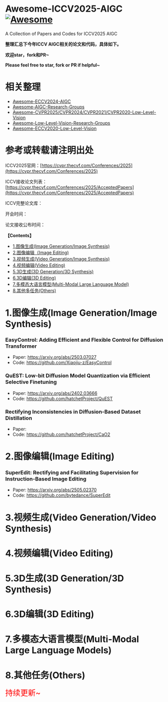 # Awesome-ICCV2025-AIGC[![Awesome](https://cdn.rawgit.com/sindresorhus/awesome/d7305f38d29fed78fa85652e3a63e154dd8e8829/media/badge.svg)](https://github.com/sindresorhus/awesome)

A Collection of Papers and Codes for ICCV2025 AIGC

**整理汇总下今年ICCV AIGC相关的论文和代码，具体如下。**

**欢迎star，fork和PR~**

**Please feel free to star, fork or PR if helpful~**

# 相关整理

- [Awesome-ECCV2024-AIGC](https://github.com/Kobaayyy/Awesome-CVPR2024-ECCV2024-AIGC/blob/main/ECCV2024.md)
- [Awesome-AIGC-Research-Groups](https://github.com/Kobaayyy/Awesome-AIGC-Research-Groups)
- [Awesome-CVPR2025/CVPR2024/CVPR2021/CVPR2020-Low-Level-Vision](https://github.com/Kobaayyy/Awesome-CVPR2025-CVPR2024-CVPR2021-CVPR2020-Low-Level-Vision)
- [Awesome-Low-Level-Vision-Research-Groups](https://github.com/Kobaayyy/Awesome-Low-Level-Vision-Research-Groups)
- [Awesome-ECCV2020-Low-Level-Vision](https://github.com/Kobaayyy/Awesome-ECCV2020-Low-Level-Vision)
  
# **参考或转载请注明出处**

ICCV2025官网：[https://cvpr.thecvf.com/Conferences/2025](https://cvpr.thecvf.com/Conferences/2025)

ICCV接收论文列表：[https://cvpr.thecvf.com/Conferences/2025/AcceptedPapers](https://cvpr.thecvf.com/Conferences/2025/AcceptedPapers)

ICCV完整论文库：

开会时间：

论文接收公布时间：

**【Contents】**

- [1.图像生成(Image Generation/Image Synthesis)](#1.图像生成)
- [2.图像编辑（Image Editing)](#2.图像编辑)
- [3.视频生成(Video Generation/Image Synthesis)](#3.视频生成)
- [4.视频编辑(Video Editing)](#4.视频编辑)
- [5.3D生成(3D Generation/3D Synthesis)](#5.3D生成)
- [6.3D编辑(3D Editing)](#6.3D编辑)
- [7.多模态大语言模型(Multi-Modal Large Language Model)](#7.大语言模型)
- [8.其他多任务(Others)](#8.其他)

<a name="1.图像生成"></a>

# 1.图像生成(Image Generation/Image Synthesis)

### EasyControl: Adding Efficient and Flexible Control for Diffusion Transformer

- Paper: https://arxiv.org/abs/2503.07027
- Code: https://github.com/Xiaojiu-z/EasyControl

### QuEST: Low-bit Diffusion Model Quantization via Efficient Selective Finetuning

- Paper: https://arxiv.org/abs/2402.03666
- Code: https://github.com/hatchetProject/QuEST

### Rectifying Inconsistencies in Diffusion-Based Dataset Distillation

- Paper: 
- Code: https://github.com/hatchetProject/CaO2
  
<a name="2.图像编辑"></a>

# 2.图像编辑(Image Editing)

### SuperEdit: Rectifying and Facilitating Supervision for Instruction-Based Image Editing

- Paper: https://arxiv.org/abs/2505.02370
- Code: https://github.com/bytedance/SuperEdit

  
<a name="3.视频生成"></a>

# 3.视频生成(Video Generation/Video Synthesis)


  
<a name="4.视频编辑"></a>

# 4.视频编辑(Video Editing)



<a name="5.3D生成"></a>

# 5.3D生成(3D Generation/3D Synthesis)


  
<a name="6.3D编辑"></a>

# 6.3D编辑(3D Editing)


  
<a name="7.大语言模型"></a>

# 7.多模态大语言模型(Multi-Modal Large Language Models)


  
<a name="8.其他"></a>

# 8.其他任务(Others)


  
<font color=red size=5>持续更新~</font>
